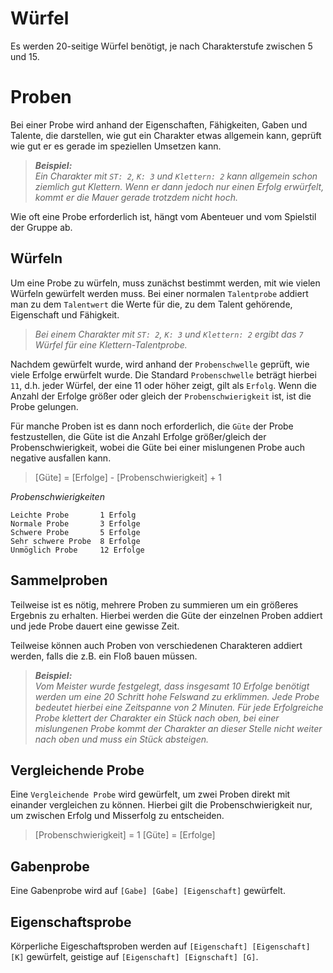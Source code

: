 # Würfel

Es werden 20-seitige Würfel benötigt, je nach Charakterstufe zwischen 5 und 15.

# Proben

Bei einer Probe wird anhand der Eigenschaften, Fähigkeiten, Gaben und Talente,
die darstellen, wie gut ein Charakter etwas allgemein kann,
geprüft wie gut er es gerade im speziellen Umsetzen kann.

> ***Beispiel:***  
> *Ein Charakter mit `ST: 2`, `K: 3` und `Klettern: 2` kann allgemein schon ziemlich gut Klettern.
> Wenn er dann jedoch nur einen Erfolg erwürfelt, kommt er die Mauer gerade trotzdem nicht hoch.*

Wie oft eine Probe erforderlich ist, hängt vom Abenteuer und vom Spielstil der Gruppe ab.

## Würfeln

Um eine Probe zu würfeln, muss zunächst bestimmt werden, mit wie vielen Würfeln gewürfelt werden muss.
Bei einer normalen `Talentprobe` addiert man zu dem `Talentwert` die Werte für die, zu dem Talent gehörende,
Eigenschaft und Fähigkeit.

> *Bei einem Charakter mit `ST: 2`, `K: 3` und `Klettern: 2` ergibt das `7` Würfel für eine Klettern-Talentprobe.*

Nachdem gewürfelt wurde, wird anhand der `Probenschwelle` geprüft, wie viele Erfolge erwürfelt wurde.
Die Standard `Probenschwelle` beträgt hierbei `11`, d.h. jeder Würfel, der eine 11 oder höher zeigt, gilt als `Erfolg`.
Wenn die Anzahl der Erfolge größer oder gleich der `Probenschwierigkeit` ist, ist die Probe gelungen.

Für manche Proben ist es dann noch erforderlich, die `Güte` der Probe festzustellen,
die Güte ist die Anzahl Erfolge größer/gleich der Probenschwierigkeit, wobei die Güte bei einer mislungenen Probe auch negative ausfallen kann.

> [Güte] = [Erfolge] - [Probenschwierigkeit] + 1

*Probenschwierigkeiten*
```
Leichte Probe       1 Erfolg
Normale Probe       3 Erfolge
Schwere Probe       5 Erfolge
Sehr schwere Probe  8 Erfolge
Unmöglich Probe     12 Erfolge
```

## Sammelproben

Teilweise ist es nötig, mehrere Proben zu summieren um ein größeres Ergebnis zu erhalten.
Hierbei werden die Güte der einzelnen Proben addiert und jede Probe dauert eine gewisse Zeit.

Teilweise können auch Proben von verschiedenen Charakteren addiert werden, falls die z.B. ein Floß bauen müssen.

> ***Beispiel:***  
> *Vom Meister wurde festgelegt, dass insgesamt 10 Erfolge benötigt werden um eine 20 Schritt hohe Felswand zu erklimmen.
> Jede Probe bedeutet hierbei eine Zeitspanne von 2 Minuten. Für jede Erfolgreiche Probe klettert der Charakter ein Stück nach oben,
> bei einer mislungenen Probe kommt der Charakter an dieser Stelle nicht weiter nach oben und muss ein Stück absteigen.*

## Vergleichende Probe

Eine `Vergleichende Probe` wird gewürfelt, um zwei Proben direkt mit einander vergleichen zu können.
Hierbei gilt die Probenschwierigkeit nur, um zwischen Erfolg und Misserfolg zu entscheiden.

> [Probenschwierigkeit] = 1
> [Güte] = [Erfolge]

## Gabenprobe

Eine Gabenprobe wird auf `[Gabe] [Gabe] [Eigenschaft]` gewürfelt.

## Eigenschaftsprobe

Körperliche Eigeschaftsproben werden auf `[Eigenschaft] [Eigenschaft] [K]` gewürfelt, geistige auf `[Eigenschaft] [Eignschaft] [G]`.

